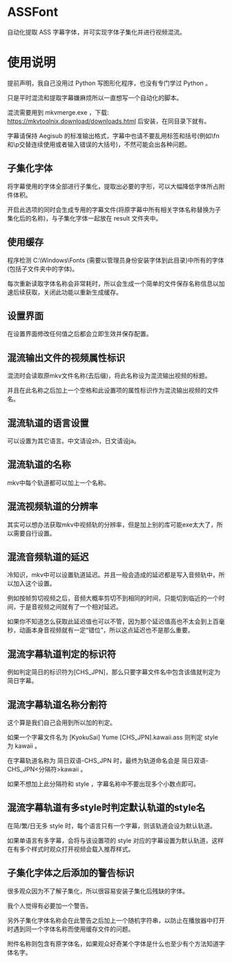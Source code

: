 # ASSFont

自动化提取 ASS 字幕字体，并可实现字体子集化并进行视频混流。

# 使用说明

提前声明，我自己没用过 Python 写图形化程序，也没有专门学过 Python 。

只是平时混流和提取字幕嫌麻烦所以一直想写一个自动化的脚本。

混流需要用到 mkvmerge.exe ，下载: https://mkvtoolnix.download/downloads.html 后安装，在同目录下就有。

字幕请保持 Aegisub 的标准输出格式，字幕中也请不要乱用标签和括号(例如\fn和\p交替连续使用或者输入错误的大括号)，不然可能会出各种问题。

## 子集化字体

将字幕使用的字体全部进行子集化，提取出必要的字形，可以大幅降低字体所占附件体积。

开启此选项的同时会生成专用的字幕文件(将原字幕中所有相关字体名称替换为子集化后的名称)，与子集化字体一起放在 result 文件夹中。

## 使用缓存

程序检测 C:\Windows\Fonts (需要以管理员身份安装字体到此目录)中所有的字体(包括子文件夹中的字体)。

每次重新读取字体名称会非常耗时，所以会生成一个简单的文件保存名称信息以加速后续获取，关闭此功能以重新生成缓存。

## 设置界面

在设置界面修改任何值之后都会立即生效并保存配置。

## 混流输出文件的视频属性标识

混流时会读取原mkv文件名称(去后缀)，将此名称设为混流输出视频的标题。

并且在此名称之后加上一个空格和此设置项的属性标识作为混流输出视频的文件名。

## 混流轨道的语言设置

可以设置为其它语言。中文请设zh，日文请设ja。

## 混流轨道的名称

mkv中每个轨道都可以加上一个名称。

## 混流视频轨道的分辨率

其实可以想办法获取mkv中视频轨的分辨率，但是加上别的库可能exe太大了，所以需要自行设置。

## 混流音频轨道的延迟

冷知识，mkv中可以设置轨道延迟。并且一般会造成的延迟都是写入音频轨中，所以加入这个设置。

例如按帧剪切视频之后，音频大概率剪切不到相同的时间，只能切到临近的一个时间，于是音视频之间就有了一个相对延迟。

如果你不知道怎么获取此延迟值也可以不管，因为那个延迟值高也不太会到上百毫秒，动画本身音视频就有一定“错位”，所以这点延迟也不是那么重要。

## 混流字幕轨道判定的标识符

例如判定简日的标识符为\[CHS_JPN\]，那么只要字幕文件名中包含该值就判定为简日字幕。

## 混流字幕轨道名称分割符

这个算是我们自己会用到所以加的判定。

如果一个字幕文件名为 \[KyokuSai\] Yume \[CHS_JPN\].kawaii.ass 则判定 style 为 kawaii 。

在字幕轨道名称为 简日双语-CHS_JPN 时，最终为轨道命名会是 简日双语-CHS_JPN<分隔符>kawaii 。

如果不想加上此分隔符和 style ，字幕名称中不要出现多个小数点即可。

## 混流字幕轨道有多style时判定默认轨道的style名

在简/繁/日无多 style 时，每个语言只有一个字幕，则该轨道会设为默认轨道。

如果单语言有多字幕，会将与该设置项的 style 对应的字幕设置为默认轨道，这样在有多个样式时观众打开视频会载入推荐样式。

## 子集化字体之后添加的警告标识

很多观众因为不了解子集化，所以很容易安装子集化后残缺的字体。

我个人觉得有必要加一个警告。

另外子集化字体名称会在此警告之后加上一个随机字符串，以防止在播放器中打开时遇到同一个字体名称而使用缓存文件的问题。

附件名称则包含有原字体名，如果观众好奇某个字体是什么也至少有个方法知道字体名字。
